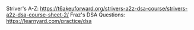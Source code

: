 Striver's A-Z: https://t6akeuforward.org/strivers-a2z-dsa-course/strivers-a2z-dsa-course-sheet-2/
Fraz's DSA Questions: https://learnyard.com/practice/dsa